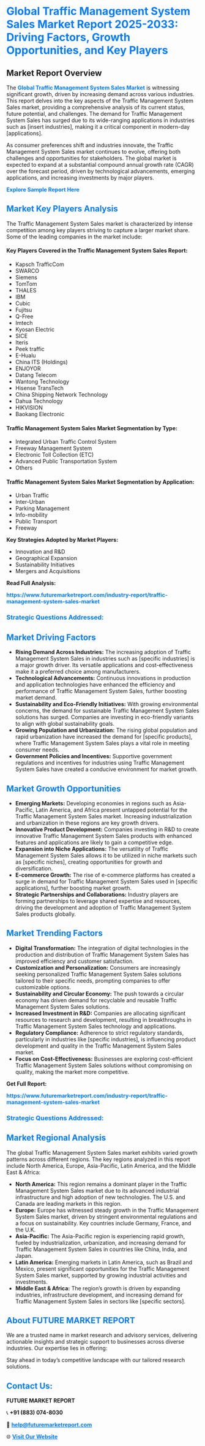 <h1 style="color: #007BFF;">Global Traffic Management System Sales Market Report 2025-2033: Driving Factors, Growth Opportunities, and Key Players</h1>

<section id="overview">
<h2>Market Report Overview</h2>
<p>The <a href="https://www.futuremarketreport.com/industry-report/traffic-management-system-sales-market" style="color: #007BFF; text-decoration: none;"><strong>Global Traffic Management System Sales Market</strong></a> is witnessing significant growth, driven by increasing demand across various industries. This report delves into the key aspects of the Traffic Management System Sales market, providing a comprehensive analysis of its current status, future potential, and challenges. The demand for Traffic Management System Sales has surged due to its wide-ranging applications in industries such as [insert industries], making it a critical component in modern-day [applications].</p>
<p>As consumer preferences shift and industries innovate, the Traffic Management System Sales market continues to evolve, offering both challenges and opportunities for stakeholders. The global market is expected to expand at a substantial compound annual growth rate (CAGR) over the forecast period, driven by technological advancements, emerging applications, and increasing investments by major players.</p>
</section>

<section id="overview">
<p><a href="https://www.futuremarketreport.com/request-sample/reportId=105200" style="color: #007BFF; text-decoration: none;"><strong>Explore Sample Report Here</strong></a></p>
</section>

<section id="key-players">
<h2 style="color: #007BFF;">Market Key Players Analysis</h2>
<p>The Traffic Management System Sales market is characterized by intense competition among key players striving to capture a larger market share. Some of the leading companies in the market include:</p>
<h4>Key Players Covered in the Traffic Management System Sales Report:</h4>
<ul><li>Kapsch TrafficCom</li><li>SWARCO</li><li>Siemens</li><li>TomTom</li><li>THALES</li><li>IBM</li><li>Cubic</li><li>Fujitsu</li><li>Q-Free</li><li>Imtech</li><li>Kyosan Electric</li><li>SICE</li><li>Iteris</li><li>Peek traffic</li><li>E-Hualu</li><li>China ITS (Holdings)</li><li>ENJOYOR</li><li>Datang Telecom</li><li>Wantong Technology</li><li>Hisense TransTech</li><li>China Shipping Network Technology</li><li>Dahua Technology</li><li>HIKVISION</li><li>Baokang Electronic</li></ul>
<h4>Traffic Management System Sales Market Segmentation by Type:</h4>
<ul><li>Integrated Urban Traffic Control System</li><li>Freeway Management System</li><li>Electronic Toll Collection (ETC)</li><li>Advanced Public Transportation System</li><li>Others</li></ul>

<h4>Traffic Management System Sales Market Segmentation by Application:</h4>
<ul><li>Urban Traffic</li><li>Inter-Urban</li><li>Parking Management</li><li>Info-mobility</li><li>Public Transport</li><li>Freeway</li></ul>
<p><strong>Key Strategies Adopted by Market Players:</strong></p>
<ul>
<li>Innovation and R&D</li>
<li>Geographical Expansion</li>
<li>Sustainability Initiatives</li>
<li>Mergers and Acquisitions</li>
</ul>
</section>

<section>
<p><strong>Read Full Analysis: </strong></p><a href="https://www.futuremarketreport.com/industry-report/traffic-management-system-sales-market" style="color: #007BFF; text-decoration: none;"><strong>https://www.futuremarketreport.com/industry-report/traffic-management-system-sales-market</strong></a>
<h3 style="color: #007BFF;">Strategic Questions Addressed:</h3>
</section>

<section id="driving-factors">
<h2 style="color: #007BFF;">Market Driving Factors</h2>
<ul>
<li><strong>Rising Demand Across Industries:</strong> The increasing adoption of Traffic Management System Sales in industries such as [specific industries] is a major growth driver. Its versatile applications and cost-effectiveness make it a preferred choice among manufacturers.</li>
<li><strong>Technological Advancements:</strong> Continuous innovations in production and application technologies have enhanced the efficiency and performance of Traffic Management System Sales, further boosting market demand.</li>
<li><strong>Sustainability and Eco-Friendly Initiatives:</strong> With growing environmental concerns, the demand for sustainable Traffic Management System Sales solutions has surged. Companies are investing in eco-friendly variants to align with global sustainability goals.</li>
<li><strong>Growing Population and Urbanization:</strong> The rising global population and rapid urbanization have increased the demand for [specific products], where Traffic Management System Sales plays a vital role in meeting consumer needs.</li>
<li><strong>Government Policies and Incentives:</strong> Supportive government regulations and incentives for industries using Traffic Management System Sales have created a conducive environment for market growth.</li>
</ul>
</section>

<section id="growth-opportunities">
<h2 style="color: #007BFF;">Market Growth Opportunities</h2>
<ul>
<li><strong>Emerging Markets:</strong> Developing economies in regions such as Asia-Pacific, Latin America, and Africa present untapped potential for the Traffic Management System Sales market. Increasing industrialization and urbanization in these regions are key growth drivers.</li>
<li><strong>Innovative Product Development:</strong> Companies investing in R&D to create innovative Traffic Management System Sales products with enhanced features and applications are likely to gain a competitive edge.</li>
<li><strong>Expansion into Niche Applications:</strong> The versatility of Traffic Management System Sales allows it to be utilized in niche markets such as [specific niches], creating opportunities for growth and diversification.</li>
<li><strong>E-commerce Growth:</strong> The rise of e-commerce platforms has created a surge in demand for Traffic Management System Sales used in [specific applications], further boosting market growth.</li>
<li><strong>Strategic Partnerships and Collaborations:</strong> Industry players are forming partnerships to leverage shared expertise and resources, driving the development and adoption of Traffic Management System Sales products globally.</li>
</ul>
</section>

<section id="trending-factors">
<h2 style="color: #007BFF;">Market Trending Factors</h2>
<ul>
<li><strong>Digital Transformation:</strong> The integration of digital technologies in the production and distribution of Traffic Management System Sales has improved efficiency and customer satisfaction.</li>
<li><strong>Customization and Personalization:</strong> Consumers are increasingly seeking personalized Traffic Management System Sales solutions tailored to their specific needs, prompting companies to offer customizable options.</li>
<li><strong>Sustainability and Circular Economy:</strong> The push towards a circular economy has driven demand for recyclable and reusable Traffic Management System Sales solutions.</li>
<li><strong>Increased Investment in R&D:</strong> Companies are allocating significant resources to research and development, resulting in breakthroughs in Traffic Management System Sales technology and applications.</li>
<li><strong>Regulatory Compliance:</strong> Adherence to strict regulatory standards, particularly in industries like [specific industries], is influencing product development and quality in the Traffic Management System Sales market.</li>
<li><strong>Focus on Cost-Effectiveness:</strong> Businesses are exploring cost-efficient Traffic Management System Sales solutions without compromising on quality, making the market more competitive.</li>
</ul>
</section>

<section>
<p><strong>Get Full Report: </strong></p><a href="https://www.futuremarketreport.com/industry-report/traffic-management-system-sales-market" style="color: #007BFF; text-decoration: none;"><strong>https://www.futuremarketreport.com/industry-report/traffic-management-system-sales-market</strong></a>
<h3 style="color: #007BFF;">Strategic Questions Addressed:</h3>
</section>


<section id="regional-analysis">
<h2 style="color: #007BFF;">Market Regional Analysis</h2>
<p>The global Traffic Management System Sales market exhibits varied growth patterns across different regions. The key regions analyzed in this report include North America, Europe, Asia-Pacific, Latin America, and the Middle East & Africa:</p>
<ul>
<li><strong>North America:</strong> This region remains a dominant player in the Traffic Management System Sales market due to its advanced industrial infrastructure and high adoption of new technologies. The U.S. and Canada are leading markets in this region.</li>
<li><strong>Europe:</strong> Europe has witnessed steady growth in the Traffic Management System Sales market, driven by stringent environmental regulations and a focus on sustainability. Key countries include Germany, France, and the U.K.</li>
<li><strong>Asia-Pacific:</strong> The Asia-Pacific region is experiencing rapid growth, fueled by industrialization, urbanization, and increasing demand for Traffic Management System Sales in countries like China, India, and Japan.</li>
<li><strong>Latin America:</strong> Emerging markets in Latin America, such as Brazil and Mexico, present significant opportunities for the Traffic Management System Sales market, supported by growing industrial activities and investments.</li>
<li><strong>Middle East & Africa:</strong> The region’s growth is driven by expanding industries, infrastructure development, and increasing demand for Traffic Management System Sales in sectors like [specific sectors].</li>
</ul>
</section>

<footer>
<h2 style="color: #007BFF;">About FUTURE MARKET REPORT</h2>
<p>We are a trusted name in market research and advisory services, delivering actionable insights and strategic support to businesses across diverse industries. Our expertise lies in offering:</p>

<p>Stay ahead in today’s competitive landscape with our tailored research solutions.</p>

<h2 style="color: #007BFF;">Contact Us:</h2>
<p><strong>FUTURE MARKET REPORT</strong></p>
<p>📞 <strong>+91 (883) 074-8030</strong></p>
<p>📧 <strong><a href="mailto:help@futuremarketreport.com" style="color: #007BFF;">help@futuremarketreport.com</a></strong></p>
<p>🌐 <strong><a href="https://www.futuremarketreport.com/" style="color: #007BFF;">Visit Our Website</a></strong></p>
</footer>